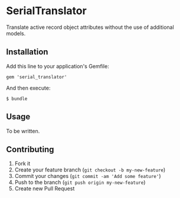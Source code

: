 # SerialTranslator

Translate active record object attributes without the use of additional models.

## Installation

Add this line to your application's Gemfile:

    gem 'serial_translator'

And then execute:

    $ bundle

## Usage

To be written.

## Contributing

1. Fork it
2. Create your feature branch (`git checkout -b my-new-feature`)
3. Commit your changes (`git commit -am 'Add some feature'`)
4. Push to the branch (`git push origin my-new-feature`)
5. Create new Pull Request
